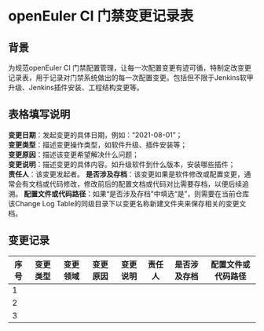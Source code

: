 # openEuler CI 门禁变更记录表

## 背景
为规范openEuler CI 门禁配置管理，让每一次配置变更有迹可循，特制定改变更记录表，用于记录对门禁系统做出的每一次配置变更。包括但不限于Jenkins软甲升级、Jenkins插件安装、工程结构变更等。
	

## 表格填写说明

**变更日期**：发起变更的具体日期，例如：“2021-08-01”；  
**变更类型**：描述变更操作类型，如软件升级、插件安装等；  
**变更原因**：描述该变更希望解决什么问题；  
**变更说明**：描述变更的具体内容。如升级软件到什么版本，安装哪些插件；  
**责任人**：该变更发起者。
**是否涉及存档**：该变更如果是软件修改或配置变更，通常会有文档或代码修改，修改前后的配置文档或代码对比需要存档，以便后续追溯。
**配置文件或代码路径**：如果“是否涉及存档”中填选“是”，则需要在当前仓库该Change Log Table的同级目录下以变更名称新建文件夹来保存相关的变更文档。

## 变更记录

|序号|变更类型|变更领域|变更原因|变更说明|责任人|是否涉及存档|配置文件或代码路径|
|--|--|--|--|--|--|--|--|
| 1 |  |  |  |  |  |
| 2 |  |  |  |  |  |
| 3 |  |  |  |  |  |
